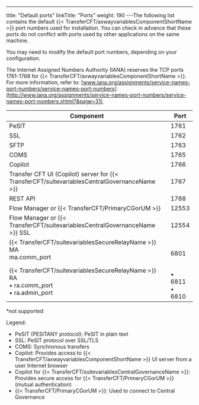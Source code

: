---
title: "Default ports"
linkTitle: "Ports"
weight: 190
---The following list contains the default {{< TransferCFT/axwayvariablesComponentShortName  >}} port numbers used for installation. You can check in advance that these ports do not conflict with ports used by other applications on the same machine.

You may need to modify the default port numbers, depending on your configuration.

The Internet Assigned Numbers Authority (IANA) reserves the TCP ports 1761-1768 for {{< TransferCFT/axwayvariablesComponentShortName  >}}. For more information, refer to: [www.iana.org/assignments/service-names-port-numbers/service-names-port-numbers](http://www.iana.org/assignments/service-names-port-numbers/service-names-port-numbers.xhtml?&page=31).


| Component  | Port |
| --- | --- |
| PeSIT  | 1761  |
| SSL  | 1762  |
| SFTP  | 1763  |
| COMS  | 1765  |
| Copilot  | 1766  |
| Transfer CFT UI (Copilot) server for {{< TransferCFT/suitevariablesCentralGovernanceName  >}}  | 1767  |
| REST API  | 1768  |
| Flow Manager or {{< TransferCFT/PrimaryCGorUM  >}}  | 12553  |
| Flow Manager or {{< TransferCFT/suitevariablesCentralGovernanceName  >}} SSL  | 12554  |
| {{< TransferCFT/suitevariablesSecureRelayName  >}} MA<br/> ma.comm_port |  <br/> 6801 |
| {{< TransferCFT/suitevariablesSecureRelayName  >}} RA<br/> • ra.comm_port<br/> • ra.admin_port |  <br/> • 6811<br/> • 6810 |


\*not supported

Legend:

* PeSIT (PESITANY protocol): PeSIT in plain text
* SSL: PeSIT protocol over SSL/TLS
* COMS: Synchronous transfers
* Copilot: Provides access to {{< TransferCFT/axwayvariablesComponentShortName >}} UI server from a user Internet browser
* Copilot for {{< TransferCFT/suitevariablesCentralGovernanceName >}}: Provides secure access for {{< TransferCFT/PrimaryCGorUM >}} (mutual authentication)
* {{< TransferCFT/PrimaryCGorUM >}}: Used to connect to Central Governance
